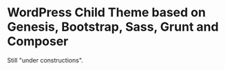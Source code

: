 # WordPress Child Theme based on Genesis, Bootstrap, Sass, Grunt and Composer #

Still "under constructions".